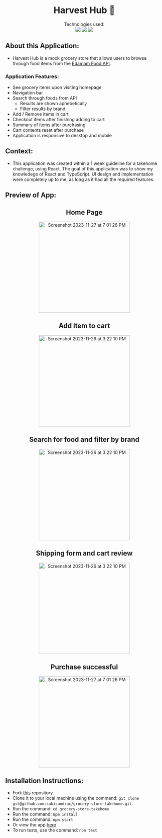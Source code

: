 <div align="center">
<h1> Harvest Hub 🍎</h1>

Technologies used:<br>
  <img src="https://img.shields.io/badge/TypeScript-007ACC?style=for-the-badge&logo=typescript&logoColor=white" />
   <img src="https://img.shields.io/badge/React-20232A?style=for-the-badge&logo=react&logoColor=61DAFB" />
  <img src="https://img.shields.io/badge/Jest-007ACC?style=for-the-badge&logo=jest&logoColor=white" />
</div>

## About this Application:
- Harvest Hub is a mock grocery store that allows users to browse through food items from the [Edamam Food API](https://developer.edamam.com/food-database-api-docs).
  
### Application Features:
- See grocery items upon visiting homepage
- Navigation bar
- Search through foods from API
  - Results are shown aphebetically
  - Filter results by brand
- Add / Remove items in cart
- Checkout items after finishing adding to cart
- Summary of items after purchasing
- Cart contents reset after purchase
- Application is responsive to desktop and mobile

## Context:
- This application was created within a 1 week guideline for a takehome challenge, using React. The goal of this application was to show my knowledege of React and TypeScript. UI design and implementation were completely up to me, as long as it had all the required features.

## Preview of App:
<div align="center">
  <h2>Home Page</h2>
  <div style="display: inline-block;">
  <img width="290" alt="Screenshot 2023-11-27 at 7 01 26 PM" src="https://github.com/user-attachments/assets/cb6c3a7f-57b7-4dd8-8592-da674f182903" alt="Image 1" style="display: inline-block;">
</div>

  <h2>Add item to cart</h2>
    <div style="display: inline-block;">
  <img width="290" alt="Screenshot 2023-11-26 at 3 22 10 PM" src="https://github.com/user-attachments/assets/40db1bda-b055-42b5-8ee0-217ce9795836" style="display: inline-block;">
</div>

  <h2>Search for food and filter by brand</h2>
    <div style="display: inline-block;">
        <img width="290" alt="Screenshot 2023-11-26 at 3 22 10 PM" src="https://github.com/user-attachments/assets/d8681394-7b03-4751-925b-9c5331117ce4" style="display: inline-block;">
</div>

<h2>Shipping form and cart review</h2>
    <div style="display: inline-block;">
        <img width="290" alt="Screenshot 2023-11-26 at 3 22 10 PM" src="https://github.com/user-attachments/assets/d66aebf5-4f8b-4af6-afd0-60bdf00a2b13" style="display: inline-block;">
</div>

  <h2>Purchase successful</h2>
    <div style="display: inline-block;">
    <img width="290" alt="Screenshot 2023-11-27 at 7 01 26 PM" src="https://github.com/user-attachments/assets/8116b7c6-a808-4f8a-97d2-2327616317be" alt="Image 1" style="display: inline-block;">
</div>
 </div>
  </div>

## Installation Instructions:
- Fork [this](https://github.com/sakisandrac/grocery-store-takehome) repository. 
- Clone it to your local machine using the command: `git clone git@github.com:sakisandrac/grocery-store-takehome.git`.
- Run the command: `cd grocery-store-takehome`
- Run the command: `npm install`
- Run the command: `npm start`
- Or view the app [here](grocery-store-takehome.vercel.app)
- To run tests, use the command: `npm test `
